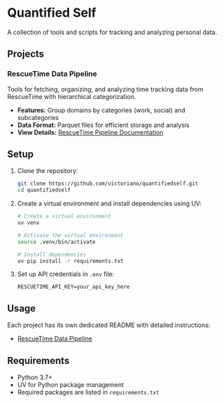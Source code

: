 # Quantified Self

A collection of tools and scripts for tracking and analyzing personal data.

## Projects

### RescueTime Data Pipeline

Tools for fetching, organizing, and analyzing time tracking data from RescueTime with hierarchical categorization.

- **Features:** Group domains by categories (work, social) and subcategories
- **Data Format:** Parquet files for efficient storage and analysis
- **View Details:** [RescueTime Pipeline Documentation](rescuetime/README.md)

## Setup

1. Clone the repository:
   ```bash
   git clone https://github.com/victoriano/quantifiedself.git
   cd quantifiedself
   ```

2. Create a virtual environment and install dependencies using UV:
   ```bash
   # Create a virtual environment
   uv venv
   
   # Activate the virtual environment
   source .venv/bin/activate
   
   # Install dependencies
   uv pip install -r requirements.txt
   ```

3. Set up API credentials in `.env` file:
   ```
   RESCUETIME_API_KEY=your_api_key_here
   ```

## Usage

Each project has its own dedicated README with detailed instructions:

- [RescueTime Data Pipeline](rescuetime/README.md)

## Requirements

- Python 3.7+
- UV for Python package management
- Required packages are listed in `requirements.txt` 